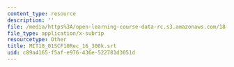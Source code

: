 ```yaml
---
content_type: resource
description: ''
file: /media/https%3A/open-learning-course-data-rc.s3.amazonaws.com/18-01sc-single-variable-calculus-fall-2010/c89a4165f5afe976436e522781d3051d_MIT18_01SCF10Rec_16_300k.srt
file_type: application/x-subrip
resourcetype: Other
title: MIT18_01SCF10Rec_16_300k.srt
uid: c89a4165-f5af-e976-436e-522781d3051d
---
```

